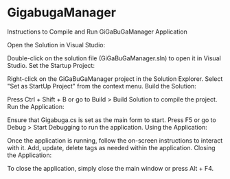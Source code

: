 # GigabugaManager
 
Instructions to Compile and Run GiGaBuGaManager Application

Open the Solution in Visual Studio:

Double-click on the solution file (GiGaBuGaManager.sln) to open it in Visual Studio.
Set the Startup Project:

Right-click on the GiGaBuGaManager project in the Solution Explorer.
Select "Set as StartUp Project" from the context menu.
Build the Solution:

Press Ctrl + Shift + B or go to Build > Build Solution to compile the project.
Run the Application:

Ensure that Gigabuga.cs is set as the main form to start.
Press F5 or go to Debug > Start Debugging to run the application.
Using the Application:

Once the application is running, follow the on-screen instructions to interact with it.
Add, update, delete tags as needed within the application.
Closing the Application:

To close the application, simply close the main window or press Alt + F4.

